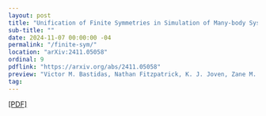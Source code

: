 ```yaml
---
layout: post
title: "Unification of Finite Symmetries in Simulation of Many-body Systems on Quantum Computers"
sub-title: ""
date: 2024-11-07 00:00:00 -04
permalink: "/finite-sym/"
location: "arXiv:2411.05058"
ordinal: 9
pdflink: "https://arxiv.org/abs/2411.05058"
preview: "Victor M. Bastidas, Nathan Fitzpatrick, K. J. Joven, Zane M. Rossi, Shariful Islam, Troy Van Voorhis, Isaac L. Chuang, Yuan Liu"
tag:
---
```

[\[PDF\]](https://arxiv.org/pdf/2411.05058)
